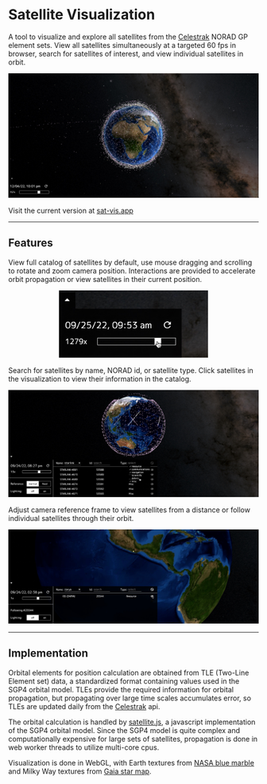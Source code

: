 # Satellite Visualization
A tool to visualize and explore all satellites from the [Celestrak](https://celestrak.org/) NORAD GP element sets. View all satellites simultaneously at a targeted 60 fps in browser, search for satellites of interest, and view individual satellites in orbit.

![main screenshot](https://github.com/Jeff0Brewer/readme-img/blob/main/sat-vis/sat-vis-overview.jpg?raw=true)

Visit the current version at [sat-vis.app](https://www.sat-vis.app/)

---

## Features
View full catalog of satellites by default, use mouse dragging and scrolling to rotate and zoom camera position. Interactions are provided to accelerate orbit propagation or view satellites in their current position.
<p align="center">
    <img src="https://github.com/Jeff0Brewer/readme-img/blob/main/sat-vis/epoch-controls.jpg?raw=true" alt="epoch controls" width="300"/>
</p>

Search for satellites by name, NORAD id, or satellite type. Click satellites in the visualization to view their information in the catalog.

![catalog](https://github.com/Jeff0Brewer/readme-img/blob/main/sat-vis/catalog-starlink.jpg?raw=true)

Adjust camera reference frame to view satellites from a distance or follow individual satellites through their orbit.

![follow](https://github.com/Jeff0Brewer/readme-img/blob/main/sat-vis/follow-iss.jpg?raw=true)

---

## Implementation
Orbital elements for position calculation are obtained from TLE (Two-Line Element set) data, a standardized format containing values used in the SGP4 orbital model. TLEs provide the required information for orbital propagation, but propagating over large time scales accumulates error, so TLEs are updated daily from the [Celestrak](https://celestrak.org/) api.

The orbital calculation is handled by [satellite.js](https://github.com/shashwatak/satellite-js), a javascript implementation of the SGP4 orbital model. Since the SGP4 model is quite complex and computationally expensive for large sets of satellites, propagation is done in web worker threads to utilize multi-core cpus.

Visualization is done in WebGL, with Earth textures from [NASA blue marble](https://visibleearth.nasa.gov/images/73909/december-blue-marble-next-generation-w-topography-and-bathymetry) and Milky Way textures from [Gaia star map](https://sci.esa.int/s/ApPJaGA).
